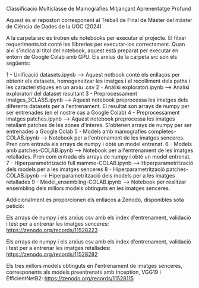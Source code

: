 Classificació Multiclasse de Mamografies Mitjançant Aprenentatge Profund


Aquest és el repostori corresponent al Treball de Final de Màster del màster de Ciència de Dades de la UOC (2024)

A la carpeta src es troben els notebooks per executar el projecte. 
El fitxer requeriments.txt conté les llibreries per executar-los correctament.
Quan així s'indica al títol del notebook, aquest està preparat per executar en entorn de Google Colab amb GPU.
Els arxius de la carpeta src son els següents:

1 - Unificació datasets.ipynb --> Aquest notbook conté els enllaços per obtenir els datasets, homogeneitzar les imatges i el recolliment dels paths i les característiques en un arxiu .csv
2 - Anàlisi exploratori.ipynb --> Anàlisi exploratori del dataset resultant
3 - Preprocessament imatges_3CLASS.ipynb --> Aquest notebook preprocessa les imatges dels diferents datasets per a l'entrenament. El resultat son arrays de numpy per ser entrenades (en el nostre cas a Google Colab)
4 - Preprocessament imatges patches.ipynb --> Aquest notebook preprocessa les imatges retallant patches de les zones d'interes. S'obtenen arrays de numpy per ser entrenades a Google Colab
5 - Models amb mamografies completes-COLAB.ipynb --> Notebook per a l'entrenament de les imatges senceres. Pren com entrada els arrays de numpy i obté un model entrenat.
6 - Models amb patches-COLAB.ipynb --> Notebook per a l'entrenament de les imatges retallades. Pren com entrada els arrays de numpy i obté un model entrenat.
7 - Hiperparametrització full mammo-COLAB.ipynb --> Hiperparametrització dels models per a les imatges senceres
8 - Hiperparametrització patches-COLAB.ipynb --> Hiperparametrització dels models per a les imatges retallades
9 - Model_ensembling-COLAB.ipynb --> Notebook per realitzar ensembling dels millors models obtinguts en les imatges senceres. 


Addicionalment es proporcionen els enllaços a Zenodo, disponibles sota petició:

Els arrays de numpy i els arxius csv amb els index d'entrenament, validació i test per a entrenar les imatges senceres:
https://zenodo.org/records/11528223

Els arrays de numpy i els arxius csv amb els index d'entrenament, validació i test per a entrenar les imatges retallades:
https://zenodo.org/records/11528282

Els tres millors models obtinguts en l'entrenament de imatges senceres, corresponents als models preentrenats amb Inception, VGG19 i EfficientNetB2:
https://zenodo.org/records/11528115


